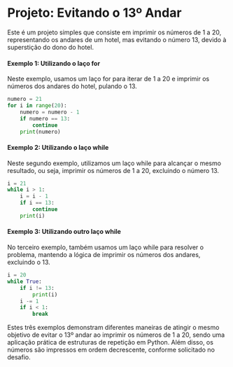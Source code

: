 # Projeto: Evitando o 13º Andar

Este é um projeto simples que consiste em imprimir os números de 1 a 20, representando os andares de um hotel, mas evitando o número 13, devido à superstição do dono do hotel.

#### Exemplo 1: Utilizando o laço for
Neste exemplo, usamos um laço for para iterar de 1 a 20 e imprimir os números dos andares do hotel, pulando o 13.

```python
numero = 21
for i in range(20):
    numero = numero - 1
    if numero == 13:
        continue
    print(numero)
```

#### Exemplo 2: Utilizando o laço while
Neste segundo exemplo, utilizamos um laço while para alcançar o mesmo resultado, ou seja, imprimir os números de 1 a 20, excluindo o número 13.

```python
i = 21
while i > 1:
    i = i - 1
    if i == 13:
        continue
    print(i)
```

#### Exemplo 3: Utilizando outro laço while
No terceiro exemplo, também usamos um laço while para resolver o problema, mantendo a lógica de imprimir os números dos andares, excluindo o 13.

```python
i = 20
while True:
    if i != 13:
        print(i)
    i -= 1
    if i < 1:
        break
```

Estes três exemplos demonstram diferentes maneiras de atingir o mesmo objetivo de evitar o 13º andar ao imprimir os números de 1 a 20, sendo uma aplicação prática de estruturas de repetição em Python. Além disso, os números são impressos em ordem decrescente, conforme solicitado no desafio.
